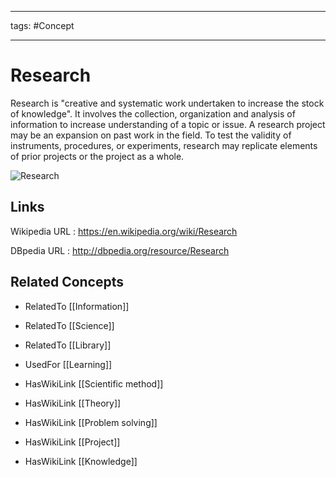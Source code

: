 




---

tags: #Concept

---
# Research


Research is "creative and systematic work undertaken to increase the stock of knowledge". It involves the collection, organization and analysis of information to increase understanding of a topic or issue. A research project may be an expansion on past work in the field. To test the validity of instruments, procedures, or experiments, research may replicate elements of prior projects or the project as a whole.

![Research](http://commons.wikimedia.org/wiki/Special:FilePath/Research-Warner-Highsmith.jpeg?width=300)


## Links


Wikipedia URL : https://en.wikipedia.org/wiki/Research

DBpedia URL : http://dbpedia.org/resource/Research


## Related Concepts


- RelatedTo [[Information]]

- RelatedTo [[Science]]

- RelatedTo [[Library]]

- UsedFor [[Learning]]

- HasWikiLink [[Scientific method]]

- HasWikiLink [[Theory]]

- HasWikiLink [[Problem solving]]

- HasWikiLink [[Project]]

- HasWikiLink [[Knowledge]]